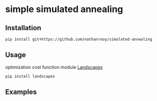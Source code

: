 # simple simulated annealing


## Installation
```sh
pip install git+https://github.com/nathanrooy/simulated-annealing
```

## Usage

optimization cost function module <a href="https://github.com/nathanrooy/landscapes">Landscapes</a>

```sh
pip install landscapes
```


## Examples

